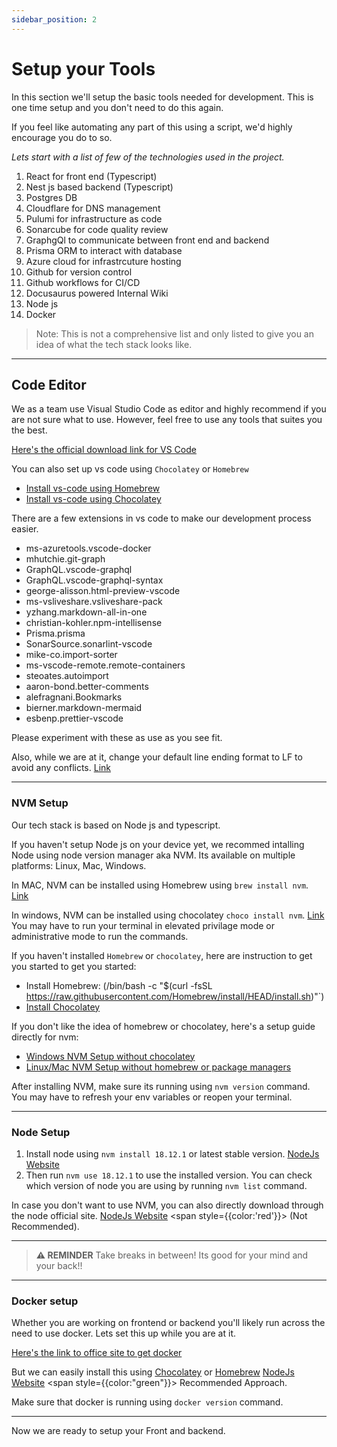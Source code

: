 ```yaml
---
sidebar_position: 2
---
```


# Setup your Tools

In this section we'll setup the basic tools needed for development.
This is one time setup and you don't need to do this again.

If you feel like automating any part of this using a script, we'd highly encourage you do to so.

_Lets start with a list of few of the technologies used in the project._

1. React for front end (Typescript)
2. Nest js based backend (Typescript)
3. Postgres DB
4. Cloudflare for DNS management
5. Pulumi for infrastructure as code
6. Sonarcube for code quality review
7. GraphgQl to communicate between front end and backend
8. Prisma ORM to interact with database
9. Azure cloud for infrastrcuture hosting
10. Github for version control
11. Github workflows for CI/CD
12. Docusaurus powered Internal Wiki
13. Node js
14. Docker

> Note: This is not a comprehensive list and only listed to give you an idea of what the tech stack looks like.

---

## Code Editor

We as a team use Visual Studio Code as editor and highly recommend if you are not sure what to use.
However, feel free to use any tools that suites you the best.

[Here's the official download link for VS Code](https://code.visualstudio.com/download)

You can also set up vs code using `Chocolatey` or `Homebrew`

- [Install vs-code using Homebrew](https://formulae.brew.sh/cask/visual-studio-code)
- [Install vs-code using Chocolatey](https://community.chocolatey.org/packages/vscode)

There are a few extensions in vs code to make our development process easier.

- ms-azuretools.vscode-docker
- mhutchie.git-graph
- GraphQL.vscode-graphql
- GraphQL.vscode-graphql-syntax
- george-alisson.html-preview-vscode
- ms-vsliveshare.vsliveshare-pack
- yzhang.markdown-all-in-one
- christian-kohler.npm-intellisense
- Prisma.prisma
- SonarSource.sonarlint-vscode
- mike-co.import-sorter
- ms-vscode-remote.remote-containers
- steoates.autoimport
- aaron-bond.better-comments
- alefragnani.Bookmarks
- bierner.markdown-mermaid
- esbenp.prettier-vscode

Please experiment with these as use as you see fit.

Also, while we are at it, change your default line ending format to LF to avoid any conflicts. [Link](https://dev.to/wagslane/how-to-get-consistent-line-breaks-in-vs-code-lf-vs-crlf-2c3p)

---

### NVM Setup

Our tech stack is based on Node js and typescript.

If you haven't setup Node js on your device yet, we recommed intalling Node using node version manager aka NVM.
Its available on multiple platforms: Linux, Mac, Windows.

In MAC, NVM can be installed using Homebrew using `brew install nvm`. [Link](https://formulae.brew.sh/formula/nvm)

In windows, NVM can be installed using chocolatey `choco install nvm`. [Link](https://community.chocolatey.org/packages/nvm)
You may have to run your terminal in elevated privilage mode or administrative mode to run the commands.

If you haven't installed `Homebrew` or `chocolatey`, here are instruction to get you started to get you started:

- Install Homebrew: (/bin/bash -c "$(curl -fsSL https://raw.githubusercontent.com/Homebrew/install/HEAD/install.sh)"`)
- [Install Chocolatey](https://chocolatey.org/install)

If you don't like the idea of homebrew or chocolatey, here's a setup guide directly for nvm:

- [Windows NVM Setup without chocolatey](https://github.com/coreybutler/nvm-windows)
- [Linux/Mac NVM Setup without homebrew or package managers](https://github.com/nvm-sh/nvm)

After installing NVM, make sure its running using `nvm version` command.
You may have to refresh your env variables or reopen your terminal.

---

### Node Setup

1. Install node using `nvm install 18.12.1` or latest stable version. [NodeJs Website](https://nodejs.org/en/)
2. Then run `nvm use 18.12.1` to use the installed version.
   You can check which version of node you are using by running `nvm list` command.

In case you don't want to use NVM, you can also directly download through the node official site.
[NodeJs Website](https://nodejs.org/en/) <span style={{color:'red'}}> (Not Recommended)</span>.

---

> **⚠ REMINDER** Take breaks in between! Its good for your mind and your back!!

---

### Docker setup

Whether you are working on frontend or backend you'll likely run across the need to use docker.
Lets set this up while you are at it.

[Here's the link to office site to get docker](https://docs.docker.com/get-docker/)

But we can easily install this using [Chocolatey](https://community.chocolatey.org/packages/docker-desktop) or [Homebrew](https://formulae.brew.sh/formula/docker)
[NodeJs Website](https://nodejs.org/en/)
<span style={{color:"green"}}> Recommended Approach</span>.

Make sure that docker is running using `docker version` command.

---

Now we are ready to setup your Front and backend.

